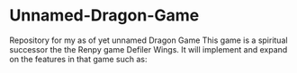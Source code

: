 # Unnamed-Dragon-Game
Repository for my as of yet unnamed Dragon Game
This game is a spiritual successor the the Renpy game Defiler Wings. It will implement and expand on the features in that game such as:
